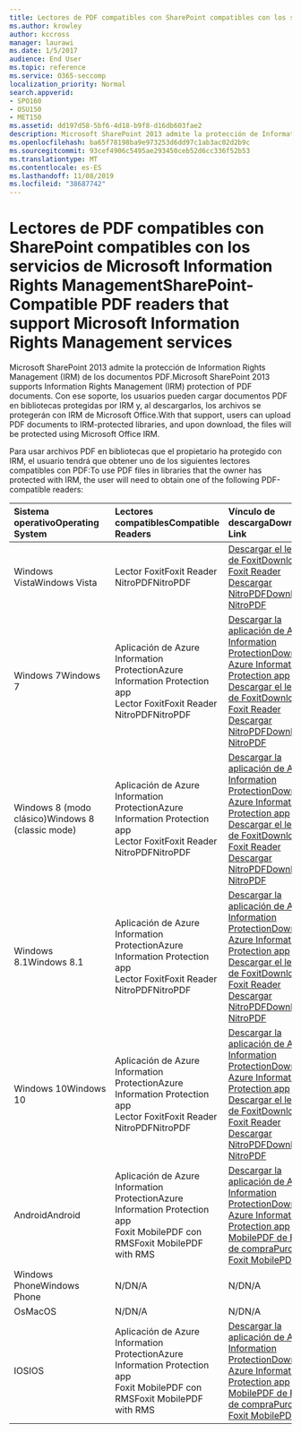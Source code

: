 ```yaml
---
title: Lectores de PDF compatibles con SharePoint compatibles con los servicios de Microsoft Information Rights Management
ms.author: krowley
author: kccross
manager: laurawi
ms.date: 1/5/2017
audience: End User
ms.topic: reference
ms.service: O365-seccomp
localization_priority: Normal
search.appverid:
- SPO160
- OSU150
- MET150
ms.assetid: dd197d58-5bf6-4d18-b9f8-d16db603fae2
description: Microsoft SharePoint 2013 admite la protección de Information Rights Management (IRM) de los documentos PDF. Con ese soporte, los usuarios pueden cargar documentos PDF en bibliotecas protegidas por IRM y, al descargarlos, los archivos se protegerán con IRM de Microsoft Office.
ms.openlocfilehash: ba65f78198ba9e973253d6dd97c1ab3ac02d2b9c
ms.sourcegitcommit: 93cef4906c5495ae293450ceb52d6cc336f52b53
ms.translationtype: MT
ms.contentlocale: es-ES
ms.lasthandoff: 11/08/2019
ms.locfileid: "38687742"
---
```

# <a name="sharepoint-compatible-pdf-readers-that-support-microsoft-information-rights-management-services"></a><span data-ttu-id="d80d0-104">Lectores de PDF compatibles con SharePoint compatibles con los servicios de Microsoft Information Rights Management</span><span class="sxs-lookup"><span data-stu-id="d80d0-104">SharePoint-Compatible PDF readers that support Microsoft Information Rights Management services</span></span>

<span data-ttu-id="d80d0-105">Microsoft SharePoint 2013 admite la protección de Information Rights Management (IRM) de los documentos PDF.</span><span class="sxs-lookup"><span data-stu-id="d80d0-105">Microsoft SharePoint 2013 supports Information Rights Management (IRM) protection of PDF documents.</span></span> <span data-ttu-id="d80d0-106">Con ese soporte, los usuarios pueden cargar documentos PDF en bibliotecas protegidas por IRM y, al descargarlos, los archivos se protegerán con IRM de Microsoft Office.</span><span class="sxs-lookup"><span data-stu-id="d80d0-106">With that support, users can upload PDF documents to IRM-protected libraries, and upon download, the files will be protected using Microsoft Office IRM.</span></span>
  
<span data-ttu-id="d80d0-107">Para usar archivos PDF en bibliotecas que el propietario ha protegido con IRM, el usuario tendrá que obtener uno de los siguientes lectores compatibles con PDF:</span><span class="sxs-lookup"><span data-stu-id="d80d0-107">To use PDF files in libraries that the owner has protected with IRM, the user will need to obtain one of the following PDF-compatible readers:</span></span>
  
|<span data-ttu-id="d80d0-108">**Sistema operativo**</span><span class="sxs-lookup"><span data-stu-id="d80d0-108">**Operating System**</span></span>|<span data-ttu-id="d80d0-109">**Lectores compatibles**</span><span class="sxs-lookup"><span data-stu-id="d80d0-109">**Compatible Readers**</span></span>|<span data-ttu-id="d80d0-110">**Vínculo de descarga**</span><span class="sxs-lookup"><span data-stu-id="d80d0-110">**Download Link**</span></span>|
|:-----|:-----|:-----|
|<span data-ttu-id="d80d0-111">Windows Vista</span><span class="sxs-lookup"><span data-stu-id="d80d0-111">Windows Vista</span></span>  <br/> |<span data-ttu-id="d80d0-112">Lector Foxit</span><span class="sxs-lookup"><span data-stu-id="d80d0-112">Foxit Reader</span></span>  <br/> <span data-ttu-id="d80d0-113">NitroPDF</span><span class="sxs-lookup"><span data-stu-id="d80d0-113">NitroPDF</span></span>  <br/> |[<span data-ttu-id="d80d0-114">Descargar el lector de Foxit</span><span class="sxs-lookup"><span data-stu-id="d80d0-114">Download Foxit Reader</span></span>](https://go.microsoft.com/fwlink/?linkid=253210) <br/> [<span data-ttu-id="d80d0-115">Descargar NitroPDF</span><span class="sxs-lookup"><span data-stu-id="d80d0-115">Download NitroPDF</span></span>](https://www.gonitro.com/pdf-reader) <br/> |
|<span data-ttu-id="d80d0-116">Windows 7</span><span class="sxs-lookup"><span data-stu-id="d80d0-116">Windows 7</span></span>  <br/> |<span data-ttu-id="d80d0-117">Aplicación de Azure Information Protection</span><span class="sxs-lookup"><span data-stu-id="d80d0-117">Azure Information Protection app</span></span>  <br/> <span data-ttu-id="d80d0-118">Lector Foxit</span><span class="sxs-lookup"><span data-stu-id="d80d0-118">Foxit Reader</span></span>  <br/> <span data-ttu-id="d80d0-119">NitroPDF</span><span class="sxs-lookup"><span data-stu-id="d80d0-119">NitroPDF</span></span>  <br/> |[<span data-ttu-id="d80d0-120">Descargar la aplicación de Azure Information Protection</span><span class="sxs-lookup"><span data-stu-id="d80d0-120">Download Azure Information Protection app</span></span>](https://go.microsoft.com/fwlink/?linkid=837797) <br/> [<span data-ttu-id="d80d0-121">Descargar el lector de Foxit</span><span class="sxs-lookup"><span data-stu-id="d80d0-121">Download Foxit Reader</span></span>](https://go.microsoft.com/fwlink/?linkid=253210) <br/> [<span data-ttu-id="d80d0-122">Descargar NitroPDF</span><span class="sxs-lookup"><span data-stu-id="d80d0-122">Download NitroPDF</span></span>](https://www.gonitro.com/pdf-reader) <br/> |
|<span data-ttu-id="d80d0-123">Windows 8 (modo clásico)</span><span class="sxs-lookup"><span data-stu-id="d80d0-123">Windows 8 (classic mode)</span></span>  <br/> |<span data-ttu-id="d80d0-124">Aplicación de Azure Information Protection</span><span class="sxs-lookup"><span data-stu-id="d80d0-124">Azure Information Protection app</span></span>  <br/> <span data-ttu-id="d80d0-125">Lector Foxit</span><span class="sxs-lookup"><span data-stu-id="d80d0-125">Foxit Reader</span></span>  <br/> <span data-ttu-id="d80d0-126">NitroPDF</span><span class="sxs-lookup"><span data-stu-id="d80d0-126">NitroPDF</span></span>  <br/> |[<span data-ttu-id="d80d0-127">Descargar la aplicación de Azure Information Protection</span><span class="sxs-lookup"><span data-stu-id="d80d0-127">Download Azure Information Protection app</span></span>](https://go.microsoft.com/fwlink/?linkid=837797) <br/> [<span data-ttu-id="d80d0-128">Descargar el lector de Foxit</span><span class="sxs-lookup"><span data-stu-id="d80d0-128">Download Foxit Reader</span></span>](https://go.microsoft.com/fwlink/?linkid=253210) <br/> [<span data-ttu-id="d80d0-129">Descargar NitroPDF</span><span class="sxs-lookup"><span data-stu-id="d80d0-129">Download NitroPDF</span></span>](https://www.gonitro.com/pdf-reader) <br/> |
|<span data-ttu-id="d80d0-130">Windows 8.1</span><span class="sxs-lookup"><span data-stu-id="d80d0-130">Windows 8.1</span></span>  <br/> |<span data-ttu-id="d80d0-131">Aplicación de Azure Information Protection</span><span class="sxs-lookup"><span data-stu-id="d80d0-131">Azure Information Protection app</span></span>  <br/> <span data-ttu-id="d80d0-132">Lector Foxit</span><span class="sxs-lookup"><span data-stu-id="d80d0-132">Foxit Reader</span></span>  <br/> <span data-ttu-id="d80d0-133">NitroPDF</span><span class="sxs-lookup"><span data-stu-id="d80d0-133">NitroPDF</span></span>  <br/> |[<span data-ttu-id="d80d0-134">Descargar la aplicación de Azure Information Protection</span><span class="sxs-lookup"><span data-stu-id="d80d0-134">Download Azure Information Protection app</span></span>](https://go.microsoft.com/fwlink/?linkid=837797) <br/> [<span data-ttu-id="d80d0-135">Descargar el lector de Foxit</span><span class="sxs-lookup"><span data-stu-id="d80d0-135">Download Foxit Reader</span></span>](https://go.microsoft.com/fwlink/?linkid=253210) <br/> [<span data-ttu-id="d80d0-136">Descargar NitroPDF</span><span class="sxs-lookup"><span data-stu-id="d80d0-136">Download NitroPDF</span></span>](https://www.gonitro.com/pdf-reader) <br/> |
|<span data-ttu-id="d80d0-137">Windows 10</span><span class="sxs-lookup"><span data-stu-id="d80d0-137">Windows 10</span></span>  <br/> |<span data-ttu-id="d80d0-138">Aplicación de Azure Information Protection</span><span class="sxs-lookup"><span data-stu-id="d80d0-138">Azure Information Protection app</span></span>  <br/> <span data-ttu-id="d80d0-139">Lector Foxit</span><span class="sxs-lookup"><span data-stu-id="d80d0-139">Foxit Reader</span></span>  <br/> <span data-ttu-id="d80d0-140">NitroPDF</span><span class="sxs-lookup"><span data-stu-id="d80d0-140">NitroPDF</span></span>  <br/> |[<span data-ttu-id="d80d0-141">Descargar la aplicación de Azure Information Protection</span><span class="sxs-lookup"><span data-stu-id="d80d0-141">Download Azure Information Protection app</span></span>](https://go.microsoft.com/fwlink/?linkid=837797) <br/> [<span data-ttu-id="d80d0-142">Descargar el lector de Foxit</span><span class="sxs-lookup"><span data-stu-id="d80d0-142">Download Foxit Reader</span></span>](https://go.microsoft.com/fwlink/?linkid=253210) <br/> [<span data-ttu-id="d80d0-143">Descargar NitroPDF</span><span class="sxs-lookup"><span data-stu-id="d80d0-143">Download NitroPDF</span></span>](https://www.gonitro.com/pdf-reader) <br/> |
|<span data-ttu-id="d80d0-144">Android</span><span class="sxs-lookup"><span data-stu-id="d80d0-144">Android</span></span>  <br/> |<span data-ttu-id="d80d0-145">Aplicación de Azure Information Protection</span><span class="sxs-lookup"><span data-stu-id="d80d0-145">Azure Information Protection app</span></span>  <br/> <span data-ttu-id="d80d0-146">Foxit MobilePDF con RMS</span><span class="sxs-lookup"><span data-stu-id="d80d0-146">Foxit MobilePDF with RMS</span></span>  <br/> |[<span data-ttu-id="d80d0-147">Descargar la aplicación de Azure Information Protection</span><span class="sxs-lookup"><span data-stu-id="d80d0-147">Download Azure Information Protection app</span></span>](https://go.microsoft.com/fwlink/?linkid=836827) <br/> [<span data-ttu-id="d80d0-148">MobilePDF de Foxit de compra</span><span class="sxs-lookup"><span data-stu-id="d80d0-148">Purchase Foxit MobilePDF</span></span>](https://play.google.com/store/apps/details?id=com.foxit.mobile.pdf.lite) <br/> |
|<span data-ttu-id="d80d0-149">Windows Phone</span><span class="sxs-lookup"><span data-stu-id="d80d0-149">Windows Phone</span></span>  <br/> |<span data-ttu-id="d80d0-150">N/D</span><span class="sxs-lookup"><span data-stu-id="d80d0-150">N/A</span></span>  <br/> |<span data-ttu-id="d80d0-151">N/D</span><span class="sxs-lookup"><span data-stu-id="d80d0-151">N/A</span></span>  <br/> |
|<span data-ttu-id="d80d0-152">Os</span><span class="sxs-lookup"><span data-stu-id="d80d0-152">MacOS</span></span>  <br/> |<span data-ttu-id="d80d0-153">N/D</span><span class="sxs-lookup"><span data-stu-id="d80d0-153">N/A</span></span>  <br/> |<span data-ttu-id="d80d0-154">N/D</span><span class="sxs-lookup"><span data-stu-id="d80d0-154">N/A</span></span>  <br/> |
|<span data-ttu-id="d80d0-155">IOS</span><span class="sxs-lookup"><span data-stu-id="d80d0-155">IOS</span></span>  <br/> |<span data-ttu-id="d80d0-156">Aplicación de Azure Information Protection</span><span class="sxs-lookup"><span data-stu-id="d80d0-156">Azure Information Protection app</span></span>  <br/> <span data-ttu-id="d80d0-157">Foxit MobilePDF con RMS</span><span class="sxs-lookup"><span data-stu-id="d80d0-157">Foxit MobilePDF with RMS</span></span>  <br/> |[<span data-ttu-id="d80d0-158">Descargar la aplicación de Azure Information Protection</span><span class="sxs-lookup"><span data-stu-id="d80d0-158">Download Azure Information Protection app</span></span>](https://go.microsoft.com/fwlink/?linkid=836828) <br/> [<span data-ttu-id="d80d0-159">MobilePDF de Foxit de compra</span><span class="sxs-lookup"><span data-stu-id="d80d0-159">Purchase Foxit MobilePDF</span></span>](https://play.google.com/store/apps/details?id=com.foxit.mobile.pdf.lite) <br/> |
   


